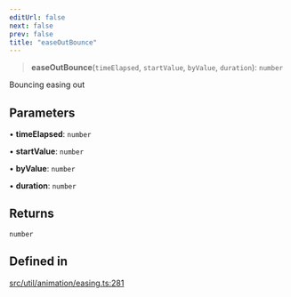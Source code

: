 ```yaml
---
editUrl: false
next: false
prev: false
title: "easeOutBounce"
---
```


> **easeOutBounce**(`timeElapsed`, `startValue`, `byValue`, `duration`): `number`

Bouncing easing out

## Parameters

• **timeElapsed**: `number`

• **startValue**: `number`

• **byValue**: `number`

• **duration**: `number`

## Returns

`number`

## Defined in

[src/util/animation/easing.ts:281](https://github.com/fabricjs/fabric.js/blob/c093e29e73123dafcfa091ff4d5e04e690bb796e/src/util/animation/easing.ts#L281)
